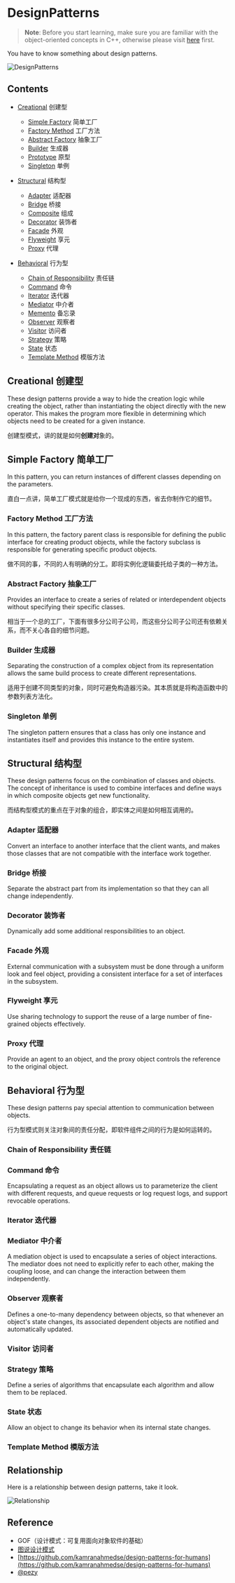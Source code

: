 # DesignPatterns

> **Note**: Before you start learning, make sure you are familiar with the object-oriented concepts in C++, otherwise please visit [here](https://segmentfault.com/a/1190000002868033) first.

You have to know something about design patterns.

![DesignPatterns](https://github.com/i0Ek3/DesignPatterns/blob/master/images/DesignPatterns.png)


## Contents


* [Creational](#creational) 创建型

    * [Simple Factory](#simple-factory) 简单工厂
    * [Factory Method](#factory-method) 工厂方法
    * [Abstract Factory](#abstract-factory) 抽象工厂
    * [Builder](#builder) 生成器
    * [Prototype](#prototype) 原型
    * [Singleton](#Singleton) 单例

* [Structural](#structural) 结构型

    * [Adapter](#adapter) 适配器
    * [Bridge](#bridge) 桥接
    * [Composite](#composite) 组成
    * [Decorator](#decorator) 装饰者
    * [Facade](#facade) 外观
    * [Flyweight](#flyweight) 享元
    * [Proxy](#proxy) 代理

* [Behavioral](#behavioral) 行为型

    * [Chain of Responsibility](#chain-of-responsibility) 责任链
    * [Command](#command) 命令
    * [Iterator](#iterator) 迭代器
    * [Mediator](#mediator) 中介者
    * [Memento](#memento) 备忘录
    * [Observer](#observer) 观察者
    * [Visitor](#visitor) 访问者
    * [Strategy](#strategy) 策略
    * [State](#state) 状态
    * [Template Method](#template-method) 模版方法



## Creational 创建型

These design patterns provide a way to hide the creation logic while creating the object, rather than instantiating the object directly with the new operator. This makes the program more flexible in determining which objects need to be created for a given instance.

创建型模式，讲的就是如何**创建对**象的。

## Simple Factory 简单工厂

In this pattern, you can return instances of different classes depending on the parameters.

直白一点讲，简单工厂模式就是给你一个现成的东西，省去你制作它的细节。

### Factory Method 工厂方法

In this pattern, the factory parent class is responsible for defining the public interface for creating product objects, while the factory subclass is responsible for generating specific product objects.

做不同的事，不同的人有明确的分工。即将实例化逻辑委托给子类的一种方法。

### Abstract Factory 抽象工厂

Provides an interface to create a series of related or interdependent objects without specifying their specific classes.

相当于一个总的工厂，下面有很多分公司子公司，而这些分公司子公司还有依赖关系，而不关心各自的细节问题。

### Builder 生成器

Separating the construction of a complex object from its representation allows the same build process to create different representations.

适用于创建不同类型的对象，同时可避免构造器污染。其本质就是将构造函数中的参数列表方法化。

### Singleton 单例

The singleton pattern ensures that a class has only one instance and instantiates itself and provides this instance to the entire system.



## Structural 结构型

These design patterns focus on the combination of classes and objects. The concept of inheritance is used to combine interfaces and define ways in which composite objects get new functionality.

而结构型模式的重点在于对象的组合，即实体之间是如何相互调用的。

### Adapter 适配器

Convert an interface to another interface that the client wants, and makes those classes that are not compatible with the interface work together.

### Bridge 桥接

Separate the abstract part from its implementation so that they can all change independently.

### Decorator 装饰者

Dynamically add some additional responsibilities to an object.

### Facade 外观

External communication with a subsystem must be done through a uniform look and feel object, providing a consistent interface for a set of interfaces in the subsystem.

### Flyweight 享元

Use sharing technology to support the reuse of a large number of fine-grained objects effectively. 

### Proxy 代理

Provide an agent to an object, and the proxy object controls the reference to the original object.



## Behavioral 行为型

These design patterns pay special attention to communication between objects.

行为型模式则关注对象间的责任分配，即软件组件之间的行为是如何运转的。

### Chain of Responsibility 责任链

### Command 命令

Encapsulating a request as an object allows us to parameterize the client with different requests, and queue requests or log request logs, and support revocable operations.

### Iterator 迭代器

### Mediator 中介者

A mediation object is used to encapsulate a series of object interactions. The mediator does not need to explicitly refer to each other, making the coupling loose, and can change the interaction between them independently.

### Observer 观察者

Defines a one-to-many dependency between objects, so that whenever an object's state changes, its associated dependent objects are notified and automatically updated.

### Visitor 访问者

### Strategy 策略

Define a series of algorithms that encapsulate each algorithm and allow them to be replaced.

### State 状态

Allow an object to change its behavior when its internal state changes.

### Template Method 模版方法



## Relationship

Here is a relationship between design patterns, take it look.

![Relationship](https://github.com/i0Ek3/DesignPatterns/blob/master/images/the-relationship-between-design-patterns.png)


## Reference

- GOF（设计模式：可复用面向对象软件的基础）
- [图说设计模式](https://design-patterns.readthedocs.io/zh_CN/latest/)
- [https://github.com/kamranahmedse/design-patterns-for-humans](https://github.com/kamranahmedse/design-patterns-for-humans)
- [@pezy](https://pushmind.org/2017/07/31/design-patterns-for-humans/)
